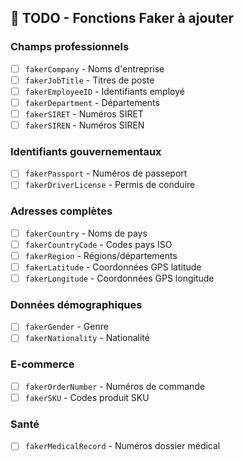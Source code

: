 ## 📝 TODO - Fonctions Faker à ajouter

### Champs professionnels
- [ ] `fakerCompany` - Noms d'entreprise
- [ ] `fakerJobTitle` - Titres de poste
- [ ] `fakerEmployeeID` - Identifiants employé
- [ ] `fakerDepartment` - Départements
- [ ] `fakerSIRET` - Numéros SIRET
- [ ] `fakerSIREN` - Numéros SIREN

### Identifiants gouvernementaux
- [ ] `fakerPassport` - Numéros de passeport
- [ ] `fakerDriverLicense` - Permis de conduire

### Adresses complètes
- [ ] `fakerCountry` - Noms de pays
- [ ] `fakerCountryCode` - Codes pays ISO
- [ ] `fakerRegion` - Régions/départements
- [ ] `fakerLatitude` - Coordonnées GPS latitude
- [ ] `fakerLongitude` - Coordonnées GPS longitude

### Données démographiques
- [ ] `fakerGender` - Genre
- [ ] `fakerNationality` - Nationalité

### E-commerce
- [ ] `fakerOrderNumber` - Numéros de commande
- [ ] `fakerSKU` - Codes produit SKU

### Santé
- [ ] `fakerMedicalRecord` - Numéros dossier médical